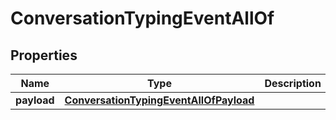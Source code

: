 

# ConversationTypingEventAllOf

## Properties

Name | Type | Description | Notes
------------ | ------------- | ------------- | -------------
**payload** | [**ConversationTypingEventAllOfPayload**](ConversationTypingEventAllOfPayload.md) |  |  [optional]



